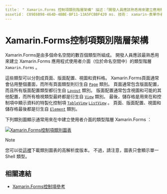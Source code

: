 ```yaml
---
title： " Xamarin.Forms 控制項類別階層架構" 描述：「開發人員應該熟悉用來建立應用程式使用者介面的類型階層」 Xamarin.Forms 。
assetid： C89E6B98-464D-4BBE-BF11-13A5FCBBF420 ms. 技術： xamarin-表單作者： davidbritch ms. author： dabritch ms. 日期：01/07/2020 否-loc： [ Xamarin.Forms ， Xamarin.Essentials ]
---
```


# <a name="xamarinforms-controls-class-hierarchy"></a>Xamarin.Forms控制項類別階層架構

Xamarin.Forms是由多個命名空間的數百個類型所組成。 開發人員應該最熟悉用來建立 Xamarin.Forms 應用程式使用者介面（位於命名空間中）的類型階層 `Xamarin.Forms` 。

這些類型可以分割成頁面、版面配置、視圖和資料格。 Xamarin.Forms頁面通常會佔用整個畫面，而所有頁面類型則衍生自 [`Page`](xref:Xamarin.Forms.Page) 類別。 頁面通常包含版面配置，而且所有版面配置類型都衍生自 [`Layout`](xref:Xamarin.Forms.Layout) 類別。 版面配置通常包含視圖和可能的其他配置，而所有檢視類型最終都是衍生自 [`View`](xref:Xamarin.Forms.View) 類別。 最後，儲存格是用來在和控制項中顯示資料的特製化控制項 [`TableView`](xref:Xamarin.Forms.TableView) [`ListView`](xref:Xamarin.Forms.ListView) 。 頁面、版面配置、視圖和儲存格最後都是衍生自 [`Element`](xref:Xamarin.Forms.Element) 類別。

下列類別圖顯示通常用來在中建立使用者介面的類型階層 Xamarin.Forms ：

[![Xamarin.Forms控制項類別圖表](class-hierarchy-images/class-diagram.png "[!OP.無 LOC （Xamarin）控制項類別圖表")](class-hierarchy-images/class-diagram-large.png#lightbox "[!OP.無 LOC （Xamarin）控制項類別圖表")

> [!NOTE]
> 您可以從[這裡](class-hierarchy-images/class-diagram-high-resolution.png)下載類別圖表的高解析度版本。 不過，請注意，圖表只會顯示單一 Shell 類型。

## <a name="related-links"></a>相關連結

- [Xamarin.Forms控制項參考](~/xamarin-forms/user-interface/controls/index.md)
